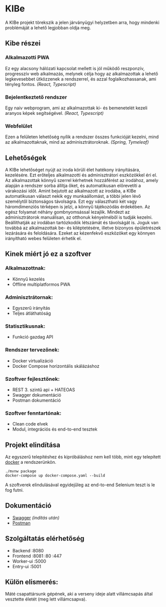 # KIBe 
A KIBe projekt törekszik a jelen járványügyi helyzetben arra, hogy mindenki problémáját a lehető legjobban oldja meg.
## Kibe részei
### Alkalmazotti PWA
Ez egy alacsony hálózati kapcsolat mellett is jól működő reszponzív, progresszív web alkalmazás, melynek célja hogy az alkalmazottak a lehető legkevesebbet ütközzenek a rendszerrel, és azzal foglalkozhassanak, ami tényleg fontos. *(React, Typescript)*
### Bejelentkeztető rendszer
Egy naiv webprogram, ami az alkalmazottak ki- és bemenetelét kezeli aranyos képek segítségével. *(React, Typescript)*
### Webfelület
Ezen a felületen lehetőség nyílik a rendszer összes funkcióját kezelni, mind az alkalmazottaknak, mind az adminisztrátoroknak. *(Spring, Tymeleaf)*
## Lehetőségek
A KIBe lehetőséget nyújt az iroda körüli élet hatékony irányítására, kezelésére. Ezt erőteljes alkalmazotti és adminisztrátori eszközökkel éri el. Az alkalmazottak könnyű szerrel kérhetnek hozzáférést az irodához, amely alapján a rendszer sorba állítja őket, és automatikusan előrevetíti a várakozási időt. Amint bejutott az alkalmazott az irodába, a KIBe automatikusan választ nekik egy munkaállomást, a többi jelen lévő személytől biztonságos távolságra. Ezt egy választható két vagy háromdimenziós térképen is jelzi, a könnyű tájékozódás érdekében. Az egész folyamat néhány gombnyomsással lezajlik. 
Mindezt az adminisztrátorok manuálisan, az otthonuk kényelméből is tudják kezelni. Beállíthatják az irodában tartózkodók létszámát és távolságát is. Joguk van továbbá az alkalmazottak be- és kiléptetésére, illetve bizonyos épületrészek lezárására és feloldására. Ezeket az kézenfekvő eszközöket egy könnyen irányítható webes felületen érhetik el.
## Kinek miért jó ez a szoftver
### Alkalmazottnak:
 - Könnyű kezelés
 - Offline multiplatformos PWA
### Adminisztrátornak:
 - Egyszerű irányítás
 - Teljes átláthatóság
### Statisztikusnak:
 - Funkció gazdag API
### Rendszer tervezőnek:
 - Docker virtualizáció
 - Docker Compose horizontális skálázáshoz
### Szoftver fejlesztőnek:
 - REST 3. szintű api + HATEOAS
 - Swagger dokumentáció
 - Postman dokumentáció
### Szoftver fenntartónak:
 - Clean code elvek
 - Modul, integrációs és end-to-end tesztek
## Projekt elindítása
Az egyszerű telepítéshez és kipróbáláshoz nem kell több, mint egy telepített [docker](https://docs.docker.com/get-docker/) a rendszerünkön.
```
./mvnw package
docker-compose up docker-compose.yaml --build
```
A szoftverek elindulásával egyidejűleg az end-to-end Selenium teszt is le fog futni.
## Dokumentáció
 - [Swagger](http://localhost:8080/swagger-ui.html) *(indítás után)*
 - [Postman](https://documenter.getpostman.com/view/5139955/Szzg9yhv)
## Szolgáltatás elérhetőség
 - Backend  :8080 
 - Frontend :8081 :80 :447
 - Worker-ui :5000
 - Entry-ui :5001
## Külön elismerés:
Máté csapattársunk gépének, aki a verseny ideje alatt villámcsapás által vesztette életét (meg lett villámcsapva).
